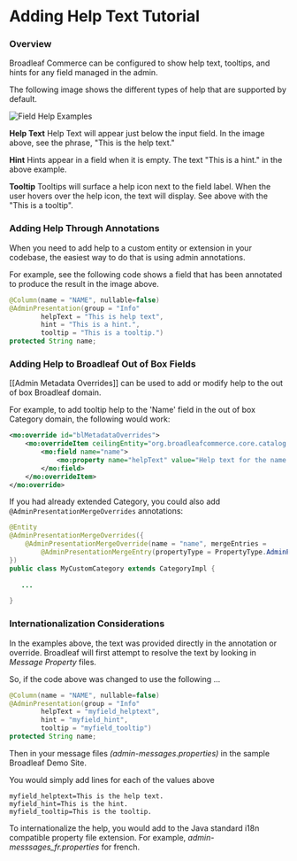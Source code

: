 
# Adding Help Text Tutorial

### Overview
Broadleaf Commerce can be configured to show help text, tooltips, and hints for any field managed in the admin.  

The following image shows the different types of help that are supported by default.

![Field Help Examples](/help-examples.png)

**Help Text** 
Help Text will appear just below the input field.    In the image above, see the phrase, "This is the help text." 

**Hint**
Hints appear in a field when it is empty.    The text "This is a hint." in the above example.

**Tooltip**
Tooltips will surface a help icon next to the field label.   When the user hovers over the help icon, the text will display.   See above with the "This is a tooltip".


### Adding Help Through Annotations 
When you need to add help to a custom entity or extension in your codebase, the easiest way to do that is using admin annotations.  

For example, see the following code shows a field that has been annotated to produce the result in the image above.

```java
@Column(name = "NAME", nullable=false)
@AdminPresentation(group = "Info"            
        helpText = "This is help text",
        hint = "This is a hint.",
        tooltip = "This is a tooltip.")
protected String name;
```


### Adding Help to Broadleaf Out of Box Fields 
[[Admin Metadata Overrides]] can be used to add or modify help to the out of box Broadleaf domain.

For example, to add tooltip help to the 'Name' field in the out of box Category domain, the following would work:

```xml
<mo:override id="blMetadataOverrides">
    <mo:overrideItem ceilingEntity="org.broadleafcommerce.core.catalog.domain.Category">
        <mo:field name="name">
            <mo:property name="helpText" value="Help text for the name field" />
        </mo:field>
    </mo:overrideItem>
</mo:override>
```

If you had already extended Category, you could also add `@AdminPresentationMergeOverrides` annotations:

```java
@Entity
@AdminPresentationMergeOverrides({
    @AdminPresentationMergeOverride(name = "name", mergeEntries =
        @AdminPresentationMergeEntry(propertyType = PropertyType.AdminPresentation.HELPTEXT, overrideValue = "Help text for the name field"))
})
public class MyCustomCategory extends CategoryImpl {
   
   ...

}
```

### Internationalization Considerations 
In the examples above, the text was provided directly in the annotation or override.    Broadleaf will first attempt to resolve the text by looking in _Message Property_ files.

So, if the code above was changed to use the following ... 

```java
@Column(name = "NAME", nullable=false)
@AdminPresentation(group = "Info"            
        helpText = "myfield_helptext",
        hint = "myfield_hint",
        tooltip = "myfield_tooltip")
protected String name;
```

Then in your message files _(admin-messages.properties)_ in the sample Broadleaf Demo Site.  

You would simply add lines for each of the values above

```
myfield_helptext=This is the help text.
myfield_hint=This is the hint.
myfield_tooltip=This is the tooltip.
```
 
To internationalize the help, you would add to the Java standard i18n compatible property file extension.   For example, _admin-messsages_fr.properties_ for french.    

